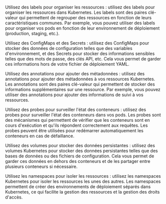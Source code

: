 Utilisez des labels pour organiser les ressources : utilisez des labels pour organiser les ressources dans Kubernetes. Les labels sont des paires clé-valeur qui permettent de regrouper des ressources en fonction de leurs caractéristiques communes. Par exemple, vous pouvez utiliser des labels pour organiser vos pods en fonction de leur environnement de déploiement (production, staging, etc.).

Utilisez des ConfigMaps et des Secrets : utilisez des ConfigMaps pour stocker des données de configuration telles que des variables d'environnement, et des Secrets pour stocker des informations sensibles telles que des mots de passe, des clés API, etc. Cela vous permet de garder ces informations hors de votre fichier de déploiement YAML.

Utilisez des annotations pour ajouter des métadonnées : utilisez des annotations pour ajouter des métadonnées à vos ressources Kubernetes. Les annotations sont des paires clé-valeur qui permettent de stocker des informations supplémentaires sur une ressource. Par exemple, vous pouvez utiliser des annotations pour ajouter des informations de suivi à vos ressources.

Utilisez des probes pour surveiller l'état des conteneurs : utilisez des probes pour surveiller l'état des conteneurs dans vos pods. Les probes sont des mécanismes qui permettent de vérifier que les conteneurs sont en cours d'exécution et qu'ils répondent correctement aux requêtes. Les probes peuvent être utilisées pour redémarrer automatiquement les conteneurs en cas de défaillance.

Utilisez des volumes pour stocker des données persistantes : utilisez des volumes Kubernetes pour stocker des données persistantes telles que des bases de données ou des fichiers de configuration. Cela vous permet de garder ces données en dehors des conteneurs et de les partager entre plusieurs conteneurs si nécessaire.

Utilisez les namespaces pour isoler les ressources : utilisez les namespaces Kubernetes pour isoler les ressources les unes des autres. Les namespaces permettent de créer des environnements de déploiement séparés dans Kubernetes, ce qui facilite la gestion des ressources et la gestion des droits d'accès.
